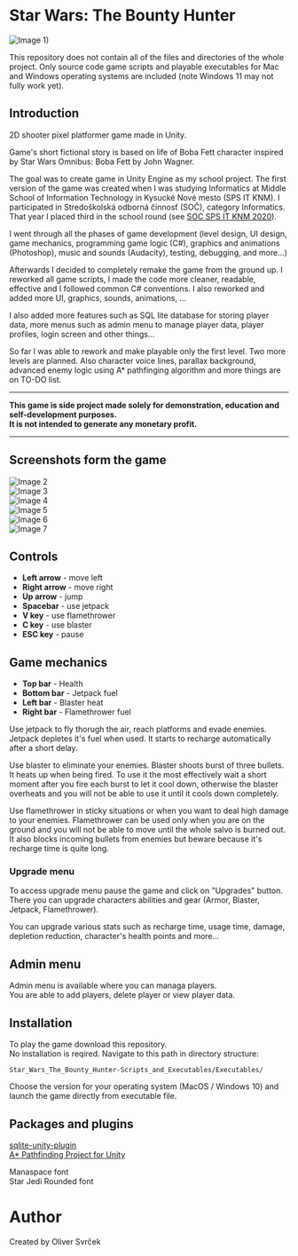 
# Star Wars: The Bounty Hunter

![Image 1)](https://raw.githubusercontent.com/oliver-svrcek/Star_Wars_The_Bounty_Hunter-Scripts_and_Executables/main/Screenshots_and_videos/Screenshot_1.png)

This repository does not contain all of the files and directories 
of the whole project.
Only source code game scripts and playable executables for Mac and Windows
operating systems are included (note Windows 11 may not fully work yet).

## Introduction

2D shooter pixel platformer game made in Unity.

Game's short fictional story is based on life of Boba Fett character inspired by Star Wars Omnibus: Boba Fett by John Wagner.

The goal was to create game in Unity Engine as my school project.
The first version of the game was created when I was studying Informatics at Middle School of Information Technology in Kysucké Nové mesto (SPS IT KNM).
I participated in Stredoškolská odborná činnosť (SOČ), category Informatics.
That year I placed third in the school round (see [SOC SPS IT KNM 2020](http://www.spsknm.sk/ssknm/sk/node/923)).

I went through all the phases of game development 
(level design, UI design, game mechanics, programming game logic (C#), 
graphics and animations (Photoshop), music and sounds (Audacity), 
testing, debugging, and more...)

Afterwards I decided to completely remake the game from the ground up.
I reworked all game scripts, I made the code more cleaner, readable, effective 
and I followed common C# conventions. I also reworked and added more 
UI, graphics, sounds, animations, ...

I also added more features such as SQL lite database for storing player data, 
more menus such as admin menu to manage player data, player profiles, login screen 
and other things...

So far I was able to rework and make playable only the first level.
Two more levels are planned. Also character voice lines, parallax background, 
advanced enemy logic using A* pathfinging algorithm and more things are on TO-DO list.

---

**This game is side project made solely for demonstration, education and self-development purposes. \
It is not intended to generate any monetary profit.**

---

## Screenshots form the game

![Image 2](https://raw.githubusercontent.com/oliver-svrcek/Star_Wars_The_Bounty_Hunter-Scripts_and_Executables/main/Screenshots_and_videos/Screenshot_2.png)\
![Image 3](https://raw.githubusercontent.com/oliver-svrcek/Star_Wars_The_Bounty_Hunter-Scripts_and_Executables/main/Screenshots_and_videos/Screenshot_3.png)\
![Image 4](https://raw.githubusercontent.com/oliver-svrcek/Star_Wars_The_Bounty_Hunter-Scripts_and_Executables/main/Screenshots_and_videos/Screenshot_4.png)\
![Image 5](https://raw.githubusercontent.com/oliver-svrcek/Star_Wars_The_Bounty_Hunter-Scripts_and_Executables/main/Screenshots_and_videos/Screenshot_5.png)\
![Image 6](https://raw.githubusercontent.com/oliver-svrcek/Star_Wars_The_Bounty_Hunter-Scripts_and_Executables/main/Screenshots_and_videos/Screenshot_6.png)\
![Image 7](https://raw.githubusercontent.com/oliver-svrcek/Star_Wars_The_Bounty_Hunter-Scripts_and_Executables/main/Screenshots_and_videos/Screenshot_7.png)

## Controls

- **Left arrow** - move left
- **Right arrow** - move right
- **Up arrow** - jump
- **Spacebar** - use jetpack
- **V key** - use flamethrower
- **C key** - use blaster
- **ESC key** - pause

## Game mechanics

- **Top bar** - Health
- **Bottom bar** - Jetpack fuel
- **Left bar** - Blaster heat
- **Right bar** - Flamethrower fuel

Use jetpack to fly thorugh the air, reach platforms and evade enemies.
Jetpack depletes it's fuel when used. It starts to recharge automatically after a short delay.

Use blaster to eliminate your enemies.
Blaster shoots burst of three bullets. It heats up when being fired. 
To use it the most effectively wait a short moment after you fire each burst to let it cool down, 
otherwise the blaster overheats and you will not be able to use it until it cools down completely.

Use flamethrower in sticky situations or when you want to deal high damage to your enemies.
Flamethrower can be used only when you are on the ground and you will not be able to move until the whole salvo is burned out.
It also blocks incoming bullets from enemies but beware because it's recharge time is quite long.

### Upgrade menu

To access upgrade menu pause the game and click on "Upgrades" button.\
There you can upgrade characters abilities and gear (Armor, Blaster, Jetpack, Flamethrower).

You can upgrade various stats such as recharge time, usage time, damage, depletion reduction, character's health points and more... 

## Admin menu

Admin menu is available where you can managa players.\
You are able to add players, delete player or view player data.

## Installation

To play the game download this repository.\
No installation is reqired. Navigate to this path in directory structure:
```
Star_Wars_The_Bounty_Hunter-Scripts_and_Executables/Executables/
```
Choose the version for your operating system (MacOS / Windows 10) and launch the game directly from executable file.

## Packages and plugins

[sqlite-unity-plugin](https://github.com/rizasif/sqlite-unity-plugin)\
[A* Pathfinding Project for Unity](https://arongranberg.com/astar/)

Manaspace font\
Star Jedi Rounded font

# Author
Created by  Oliver Svrček
